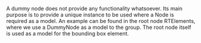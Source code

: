 A dummy node does not provide any functionality whatsoever.
Its main purpose is to provide a unique instance to be used where a Node is required as a model.
An example can be found in the root node RTElements, where we use a DummyNode as a model to the group.
The root node itself is used as a model for the bounding box element.